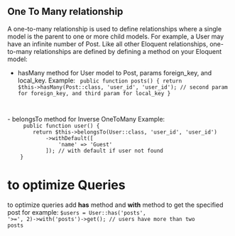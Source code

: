 ## One To Many relationship

A one-to-many relationship is used to define relationships where a single model is the parent to one or more child models. For example, a User may have an infinite number of Post. Like all other Eloquent relationships, one-to-many relationships are defined by defining a method on your Eloquent model:

- hasMany method for User model to Post, params foreign_key, and local_key. 
Example: <code>
    public function posts() {
        return $this->hasMany(Post::class, 'user_id', 'user_id'); // second param for foreign_key, and third param for local_key
    }
</code>
- belongsTo method for Inverse OneToMany 
Example: 
<code>
     public function user() {
        return $this->belongsTo(User::class, 'user_id', 'user_id')
            ->withDefault([
                'name' => 'Guest'
            ]); // with default if user not found
    }
</code>

# to optimize Queries
to optimize queries add <b>has</b> method and <b>with</b> method to get the specified post for example:
<code>$users = User::has('posts', '>=', 2)->with('posts')->get(); // users have more than two posts</code>